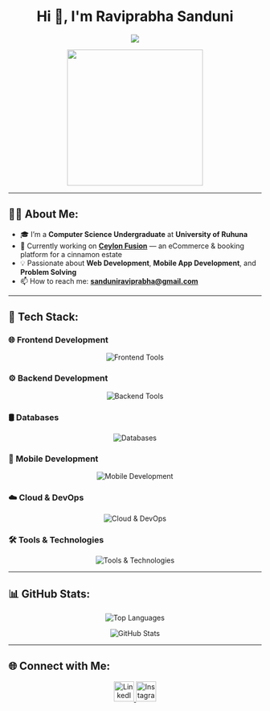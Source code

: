 <h1 align="center">Hi 👋, I'm Raviprabha Sanduni</h1>

<p align="center">
  <a href="https://github.com/DenverCoder1/readme-typing-svg">
    <img src="https://readme-typing-svg.herokuapp.com?font=IBM+Plex+Sans&color=%230EAA20&size=22&center=true&vCenter=true&lines=Welcome+to+my+GitHub!;I'm+a+Software+Developer;Computer+Science+Undergraduate" />
  </a>
</p>

<p align='center'>
  <img src="https://media.giphy.com/media/QvpqTCiEcwtvx6wwJK/giphy.gif" width="270" height="270" frameBorder="0" class="giphy-embed" allowFullScreen>
</p>

---

## 👩‍💻 About Me:

- 🎓 I’m a **Computer Science Undergraduate** at **University of Ruhuna**  
- 🌿 Currently working on **[Ceylon Fusion](https://github.com/Ceylon-Fusion-Project)** — an eCommerce & booking platform for a cinnamon estate  
- 💡 Passionate about **Web Development**, **Mobile App Development**, and **Problem Solving**  
- 📫 How to reach me: **sanduniraviprabha@gmail.com**  

---

## 🚀 Tech Stack:

### 🌐 Frontend Development
<div align="center">
  <img src="https://skillicons.dev/icons?i=html,css,js,ts,react,tailwind,bootstrap,figma" alt="Frontend Tools" />
</div>

### ⚙️ Backend Development
<div align="center">
  <img src="https://skillicons.dev/icons?i=java,spring,nodejs,php" alt="Backend Tools" />
</div>

### 🛢️ Databases
<div align="center">
  <img src="https://skillicons.dev/icons?i=postgres,mysql,mariadb" alt="Databases" />
</div>

### 📱 Mobile Development
<div align="center">
  <img src="https://skillicons.dev/icons?i=flutter,dart" alt="Mobile Development" />
</div>

### ☁️ Cloud & DevOps
<div align="center">
  <img src="https://skillicons.dev/icons?i=aws,docker,jenkins" alt="Cloud & DevOps" />
</div>

### 🛠️ Tools & Technologies
<div align="center">
  <img src="https://skillicons.dev/icons?i=git,linux,postman,swagger" alt="Tools & Technologies" />
</div>

---

## 📊 GitHub Stats:

<p align="center">
  <img src="https://github-readme-stats.vercel.app/api/top-langs?username=raviprabhasandunijayalal&show_icons=true&locale=en&layout=compact" alt="Top Languages" />
</p>

<p align="center">
  <img src="https://github-readme-stats.vercel.app/api?username=raviprabhasandunijayalal&show_icons=true&locale=en" alt="GitHub Stats" />
</p>

---

## 🌐 Connect with Me:

<p align="center">
  <a href="https://linkedin.com/in/raviprabha sanduni" target="blank">
    <img src="https://raw.githubusercontent.com/rahuldkjain/github-profile-readme-generator/master/src/images/icons/Social/linked-in-alt.svg" alt="LinkedIn" height="40" width="40" />
  </a>
  <a href="https://instagram.com/raviprabha._.00" target="blank">
    <img src="https://raw.githubusercontent.com/rahuldkjain/github-profile-readme-generator/master/src/images/icons/Social/instagram.svg" alt="Instagram" height="40" width="40" />
  </a>
</p>
